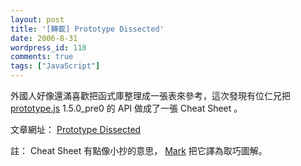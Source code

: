 ```yaml
---
layout: post
title: '[轉載] Prototype Dissected'
date: 2006-8-31
wordpress_id: 118
comments: true
tags: ["JavaScript"]
---
```


外國人好像還滿喜歡把函式庫整理成一張表來參考，這次發現有位仁兄把 [prototype.js](http://prototype.conio.net/) 1.5.0_pre0 的 API 做成了一張 Cheat Sheet 。 

文章網址： [Prototype Dissected](http://www.snook.ca/archives/000531.php)

註： Cheat Sheet 有點像小抄的意思， [Mark](http://blog.markplace.net/marks_place/1/2006/06/17/102) 把它譯為取巧圖解。 
